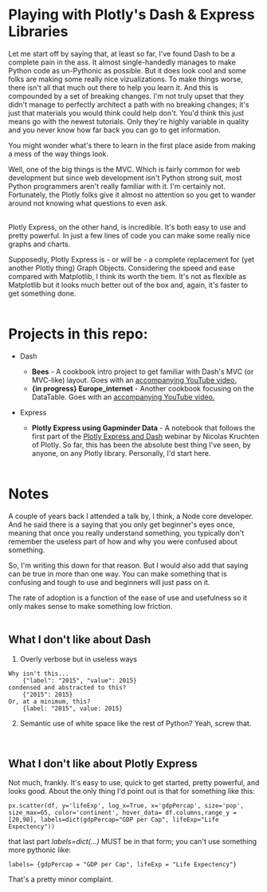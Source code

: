 # Playing with Plotly's Dash & Express Libraries


Let me start off by saying that, at least so far, I've found Dash to be a complete pain in the ass. It almost single-handedly manages to make Python code as un-Pythonic as possible. But it does look cool and some folks are making some really nice vizualizations. To make things worse, there isn't all that much out there to help you learn it. And this is compounded by a set of breaking changes. I'm not truly upset that they didn't manage to perfectly architect a path with no breaking changes; it's just that materials you would think could help don't. You'd think this just means go with the newest tutorials. Only they're highly variable in quality and you never know how far back you can go to get information. 

You might wonder what's there to learn in the first place aside from making a mess of the way things look. 

Well, one of the big things is the MVC. Which is fairly common for web development but since web development isn't Python strong suit, most Python programmers aren't really familiar with it. I'm certainly not. Fortunately, the Plotly folks give it almost no attention so you get to wander around not knowing what questions to even ask.
<br> <br>

Plotly Express, on the other hand, is incredible. It's both easy to use and pretty powerful. In just a few lines of code you can make some really nice graphs and charts. 

Supposedly, Plotly Express is - or will be - a complete replacement for (yet another Plotly thing) Graph Objects. Considering the speed and ease compared with Matplotlib, I think its worth the tiem. It's not as flexible as Matplotlib but it looks much better out of the box and, again, it's faster to get something done.
<br> <br>
# Projects in this repo:
 - Dash <br>
   - **Bees** - A cookbook intro project to get familiar with Dash's MVC (or MVC-like) layout. Goes with an [accompanying YouTube video.](https://www.youtube.com/watch?v=hSPmj7mK6ng&t=382s)
   - **{in progress} Europe_internet** - Another cookbook focusing on the DataTable. Goes with an [accompanying YouTube video.](https://www.youtube.com/watch?v=USTqY4gH_VM)
 
  - Express <br>
    - **Plotly Express using Gapminder Data** - A notebook that follows the first part of the [Plotly Express and Dash](https://www.youtube.com/watch?v=DIk-y41djCQ) webinar by Nicolas Kruchten of Plotly. So far, this has been the absolute best thing I've seen, by anyone, on any Plotly library. Personally, I'd start here.<br><br>


# Notes

A couple of years back I attended a talk by, I think, a Node core developer. And he said there is a saying that you only get beginner's eyes once, meaning that once you really understand something, you typically don't remember the useless part of how and why you were confused about something.

So, I'm writing this down for that reason. But I would also add that saying can be true in more than one way. You can make something that is confusing and tough to use and beginners will just pass on it. 

The rate of adoption is a function of the ease of use and usefulness so it only makes sense to make something low friction.<br><br>

## What I don't like about Dash
  1. Overly verbose but in useless ways

    Why isn't this...
        {"label": "2015", "value": 2015}
    condensed and abstracted to this?
        {"2015": 2015}
    Or, at a minimum, this?
        {label: "2015", value: 2015}
  2. Semantic use of white space like the rest of Python? Yeah, screw that.

<br>

## What I don't like about Plotly Express
Not much, frankly. It's easy to use, quick to get started, pretty powerful, and looks good. About the only thing I'd point out is that for something like this:

    px.scatter(df, y='lifeExp', log_x=True, x='gdpPercap', size='pop', size_max=65, color='continent', hover_data= df.columns,range_y = [20,90], labels=dict(gdpPercap="GDP per Cap", lifeExp="Life Expectency"))

that last part *labels=dict(...)*  MUST be in that form; you can't use something more pythonic like:
    
    labels= {gdpPercap = "GDP per Cap", lifeExp = "Life Expectency"}

That's a pretty minor complaint.
   